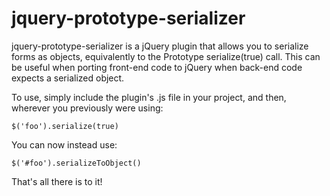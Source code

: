 # jquery-prototype-serializer

jquery-prototype-serializer is a jQuery plugin that allows you to
serialize forms as objects, equivalently to the Prototype
serialize(true) call.  This can be useful when porting front-end code
to jQuery when back-end code expects a serialized object.

To use, simply include the plugin's .js file in your project, and then,
wherever you previously were using:

	$('foo').serialize(true)

You can now instead use:

	$('#foo').serializeToObject()

That's all there is to it!
